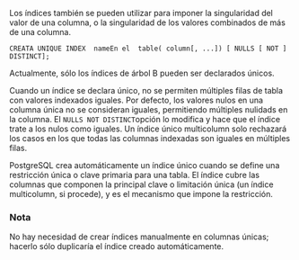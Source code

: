 Los índices también se pueden utilizar para imponer la singularidad  del valor de una columna, o la singularidad de los valores combinados de más de una columna.

```
CREATA UNIQUE INDEX  nameEn el  table( column[, ...]) [ NULLS [ NOT ] DISTINCT];
```

Actualmente, sólo los índices de árbol B pueden ser declarados únicos.

Cuando un índice se declara único, no se permiten múltiples filas  de tabla con valores indexados iguales. Por defecto, los valores nulos  en una columna única no se consideran iguales, permitiendo múltiples  nulidads en la columna. El  `NULLS NOT DISTINCT`opción lo modifica y hace que el índice trate a los nulos como iguales. Un  índice único multicolumn solo rechazará los casos en los que todas las  columnas indexadas son iguales en múltiples filas.

PostgreSQL crea automáticamente un índice único cuando se define una restricción  única o clave primaria para una tabla. El índice cubre las columnas que  componen la principal clave o limitación única (un índice multicolumn,  si procede), y es el mecanismo que impone la restricción.

### Nota

No hay necesidad de crear índices manualmente en columnas únicas; hacerlo sólo duplicaría el índice creado automáticamente.